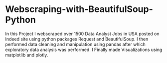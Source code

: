 # Webscraping-with-BeautifulSoup-Python

In this Project I webscraped over 1500 Data Analyst Jobs in USA posted on Indeed site using python packages Request and BeautifulSoup. I then performed data cleaning and manipulation using pandas after which exploratory data analysis was performed. I Finally made Visualizations using matplotlib and plotly.
